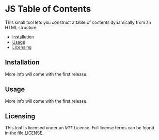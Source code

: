 # JS Table of Contents
This small tool lets you construct a table of contents dynamically from an HTML 
structure.

* [Installation](#installation)
* [Usage](#usage)
* [Licensing](#licensing)

## Installation
More info will come with the first release.

## Usage
More info will come with the first release.

## Licensing
This tool is licensed under an *MIT License*. Full license terms can be found 
in the file [LICENSE][1].


[1]: LICENSE
